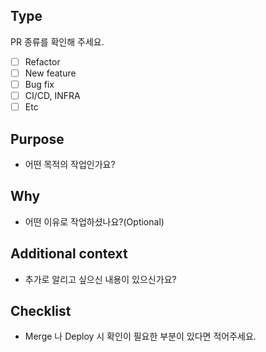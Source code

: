 ## Type
PR 종류를 확인해 주세요.
- [ ] Refactor
- [ ] New feature
- [ ] Bug fix
- [ ] CI/CD, INFRA
- [ ] Etc
## Purpose
- 어떤 목적의 작업인가요?
## Why
- 어떤 이유로 작업하셨나요?(Optional)
## Additional context
- 추가로 알리고 싶으신 내용이 있으신가요?
## Checklist
- Merge 나 Deploy 시 확인이 필요한 부분이 있다면 적어주세요.